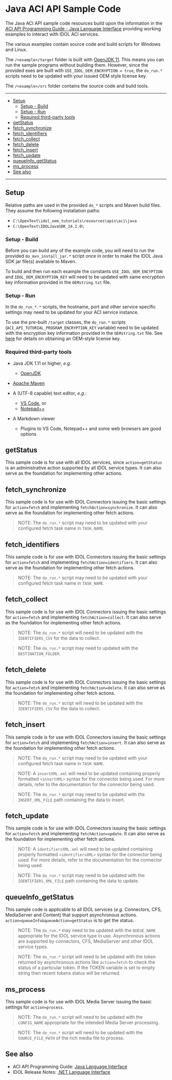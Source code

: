 # Java ACI API Sample Code

The Java ACI API sample code resources build upon the information in the [ACI API Programming Guide - Java Language Interface](https://www.microfocus.com/documentation/idol/IDOL_24_2/IDOLJavaSDK_24.2_Documentation/Guides/html/Content/Java/java_part.htm) providing working examples to interact with IDOL ACI services. 

The various examples contain source code and build scripts for Windows and Linux.

The `/<example>/target` folder is built with [OpenJDK 11](https://openjdk.org/).  This means you can run the sample programs without building them.  However, since the provided exes are built with `USE_IDOL_OEM_ENCRYPTION = true`, the `do_run.*` scripts need to be updated with your issued OEM style license key.

The `/<example>/src` folder contains the source code and build tools.

---

- [Setup](#setup)
  - [Setup - Build](#setup---build)
  - [Setup - Run](#setup---run)
  - [Required third-party tools](#required-third-party-tools)
- [getStatus](#getstatus)
- [fetch\_synchronize](#fetch_synchronize)
- [fetch\_identifiers](#fetch_identifiers)
- [fetch\_collect](#fetch_collect)
- [fetch\_delete](#fetch_delete)
- [fetch\_insert](#fetch_insert)
- [fetch\_update](#fetch_update)
- [queueInfo\_getStatus](#queueinfo_getstatus)
- [ms\_process](#ms_process)
- [See also](#see-also)
  
---

## Setup

Relative paths are used in the provided `do_*` scripts and Maven build files. They assume the following installation paths:
- `C:\OpenText\idol_oem_tutorials\resources\apis\aci\java`
- `C:\OpenText\IDOLJavaSDK_24.2.0\`

### Setup - Build

Before you can build any of the example code, you will need to run the provided  `do_mvn_install_jar.*` script once in order to make the IDOL Java SDK jar file(s) available to Maven.

To build and then run each example the constants `USE_IDOL_OEM_ENCYPTION` and `IDOL_OEM_ENCRYPTION_KEY` will need to be updated with same encryption key information provided in the `OEMstring.txt` file.
 
### Setup - Run

In the `do_run_*.*` scripts, the hostname, port and other service specific settings may need to be updated for your ACI service instance.

To use the pre-built `/target` classes, the `do_run.*` scripts (`ACI_API_TUTORIAL_PROGRAM_ENCRYPTION_KEY` variable) need to be updated with the encryption key information provided in the `OEMstring.txt` file.  See [here](../../../tutorials/aci_api/introduction.md#obtain-an-oem-license-key) for details on obtaining an OEM-style license key.

### Required third-party tools

- Java JDK 1.11 or higher, *e.g.*
  - [OpenJDK](https://openjdk.org)

- [Apache Maven](https://maven.apache.org/)

- A (UTF-8 capable) text editor, *e.g.*:
  - [VS Code](https://code.visualstudio.com/download), or
  - [Notepad++](https://notepad-plus-plus.org/download)

- A Markdown viewer
  - Plugins to VS Code, Notepad++ and some web browsers are good options

## getStatus

This sample code is for use with all IDOL services, since `action=getStatus` is an administrative action supported by all IDOL service types.  It can also serve as the foundation for implementing other actions.

## fetch_synchronize

This sample code is for use with IDOL Connectors issuing the basic settings for `action=fetch` and implementing `fetchAction=synchronize`. It can also serve as the foundation for implementing other fetch actions.

> NOTE: The `do_run.*` script may need to be updated with your configured fetch task name in `TASK_NAME`.

## fetch_identifiers

This sample code is for use with IDOL Connectors issuing the basic settings for `action=fetch` and implementing `fetchAction=identifiers`. It can also serve as the foundation for implementing other fetch actions.

> NOTE: The `do_run.*` script may need to be updated with your configured fetch task name in `TASK_NAME`.

## fetch_collect

This sample code is for use with IDOL Connectors issuing the basic settings for `action=fetch` and implementing `fetchAction=collect`. It can also serve as the foundation for implementing other fetch actions.

> NOTE: The `do_run.*` script will need to be updated with the `IDENTIFIERS_CSV` for the data to collect.

> NOTE: The `do_run.*` script may need to updated with the `DESTINATION_FOLDER`.

## fetch_delete

This sample code is for use with IDOL Connectors issuing the basic settings for `action=fetch` and implementing `fetchAction=delete`. It can also serve as the foundation for implementing other fetch actions.

> NOTE: The `do_run.*` script will need to be updated with the `IDENTIFIERS_CSV` for the data to collect.

## fetch_insert

This sample code is for use with IDOL Connectors issuing the basic settings for `action=fetch` and implementing `fetchAction=insert`. It can also serve as the foundation for implementing other fetch actions.

> NOTE: The `do_run.*` script may need to be updated with your configured fetch task name in `TASK_NAME`.

> NOTE: A `insertXML.xml` will need to be updated containing properly formatted `<insertXML>` syntax for the connector being used.  For more details, refer to the documentation for the connector being used.

> NOTE: The `do_run.*` script may need to be updated with the `INSERT_XML_FILE` path containing the data to insert.

## fetch_update

This sample code is for use with IDOL Connectors issuing the basic settings for `action=fetch` and implementing `fetchAction=update`. It can also serve as the foundation for implementing other fetch actions.

> NOTE: A `identifiersXML.xml` will need to be updated containing properly formatted `<identifiersXML>` syntax for the connector being used.  For more details, refer to the documentation for the connector being used.

> NOTE: The `do_run.*` script may need to be updated with the `IDENTIFIERS_XML_FILE` path containing the data to update.

## queueInfo_getStatus

This sample code is applicable to all IDOL services (*e.g.* Connectors, CFS, MediaServer and Content) that support asynchronous actions.  `action=queueInfo&queueAction=getStatus` is to get the status.

> NOTE: The `do_run.*` may need to be updated with the `QUEUE_NAME` appropriate for the IDOL service type in use.  Asynchronous actions are supported by connectors, CFS, MediaServer and other IDOL service types.

> NOTE: The `do_run.*` script will need to be updated with the token returned by asynchronous actions like `action=fetch` to check the status of a particular token.  If the TOKEN variable is set to empty string then recent tokens status will be returned.

## ms_process
This sample code is for use with IDOL Media Server issuing the basic settings for `action=process`.

> NOTE: The `do_run.*` script will need to be updated with the `CONFIG_NAME` appropriate for the intended Media Server processing.  

> NOTE: The `do_run.*` script will need to be updated with the `SOURCE_FILE_PATH` of the rich media file to process.

## See also

- ACI API Programming Guide: [Java Language Interface](https://www.microfocus.com/documentation/idol/IDOL_24_2/IDOLJavaSDK_24.2_Documentation/Guides/html/Content/Java/java_part.htm)
- IDOL Release Notes: [.NET Language Interface](https://www.microfocus.com/documentation/idol/IDOL_24_2/IDOLReleaseNotes_24.2_Documentation/idol/Content/SDKs/IDOL-Java.htm)
